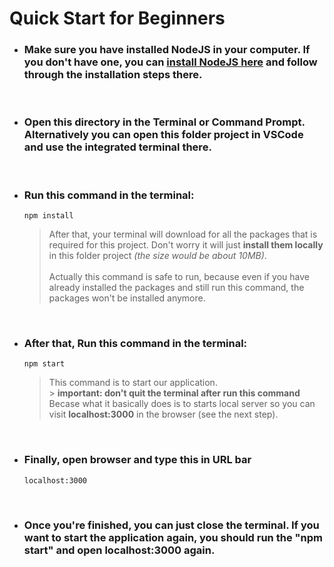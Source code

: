 # Quick Start for Beginners

- ### Make sure you have installed NodeJS in your computer. If you don't have one, you can [install NodeJS here](https://nodejs.org/en/) and follow through the installation steps there.

<br>

- ### Open this directory in the Terminal or Command Prompt. Alternatively you can open this folder project in VSCode and use the integrated terminal there.

<br>

- ### Run this command in the terminal:

  ```
  npm install
  ```

  > After that, your terminal will download for all the packages that is required for this project. Don't worry it will just **install them locally** in this folder project _(the size would be about 10MB)_. <br><br>
  > Actually this command is safe to run, because even if you have already installed the packages and still run this command, the packages won't be installed anymore.

<br>

- ### After that, Run this command in the terminal:

  ```
  npm start
  ```

  > This command is to start our application. <br> > **important: don't quit the terminal after run this command** <br>
  > Becase what it basically does is to starts local server so you can visit **localhost:3000** in the browser (see the next step).

<br>

- ### Finally, open browser and type this in URL bar
  ```
  localhost:3000
  ```

<br>

- ### Once you're finished, you can just close the terminal. If you want to start the application again, you should **run the "npm start" and open localhost:3000** again.
